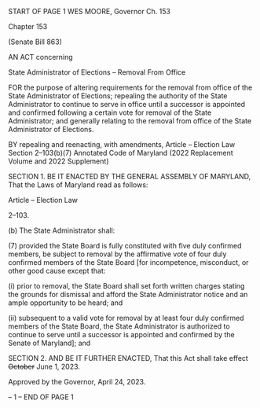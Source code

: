 START OF PAGE 1
WES MOORE, Governor Ch. 153

Chapter 153

(Senate Bill 863)

AN ACT concerning

State Administrator of Elections – Removal From Office

FOR the purpose of altering requirements for the removal from office of the State
Administrator of Elections; repealing the authority of the State Administrator to
continue to serve in office until a successor is appointed and confirmed following a
certain vote for removal of the State Administrator; and generally relating to the
removal from office of the State Administrator of Elections.

BY repealing and reenacting, with amendments,
Article – Election Law
Section 2–103(b)(7)
Annotated Code of Maryland
(2022 Replacement Volume and 2022 Supplement)

SECTION 1. BE IT ENACTED BY THE GENERAL ASSEMBLY OF MARYLAND,
That the Laws of Maryland read as follows:

Article – Election Law

2–103.

(b) The State Administrator shall:

(7) provided the State Board is fully constituted with five duly confirmed
members, be subject to removal by the affirmative vote of four duly confirmed members of
the State Board [for incompetence, misconduct, or other good cause except that:

(i) prior to removal, the State Board shall set forth written charges
stating the grounds for dismissal and afford the State Administrator notice and an ample
opportunity to be heard; and

(ii) subsequent to a valid vote for removal by at least four duly
confirmed members of the State Board, the State Administrator is authorized to continue
to serve until a successor is appointed and confirmed by the Senate of Maryland]; and

SECTION 2. AND BE IT FURTHER ENACTED, That this Act shall take effect
~~October~~ June 1, 2023.

Approved by the Governor, April 24, 2023.

– 1 –
END OF PAGE 1